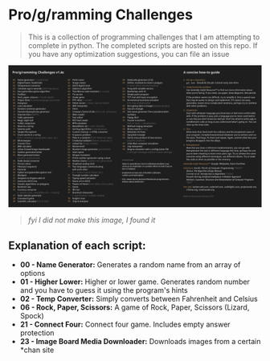 # Pro/g/ramming Challenges
> This is a collection of programming challenges that I am attempting to complete in python. The completed scripts are hosted on this repo. If you have any optimization suggestions, you can file an issue

![](challenges.jpg)
>*fyi I did not make this image, I found it*

## Explanation of each script:
- **00 - Name Generator:** Generates a random name from an array of options
- **01 - Higher Lower:** Higher or lower game. Generates random number and you have to guess it using the program's hints
- **02 - Temp Converter:** Simply converts between Fahrenheit and Celsius
- **06 - Rock, Paper, Scissors:** A game of Rock, Paper, Scissors (Lizard, Spock)
- **21 - Connect Four:** Connect four game. Includes empty answer protection
- **23 - Image Board Media Downloader:** Downloads images from a certain \*chan site
